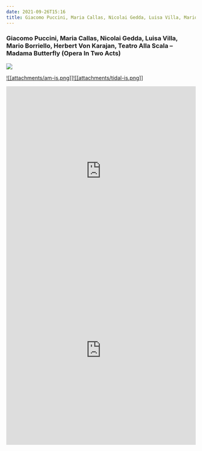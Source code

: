 ```yaml
---
date: 2021-09-26T15:16
title: Giacomo Puccini, Maria Callas, Nicolai Gedda, Luisa Villa, Mario Borriello, Herbert Von Karajan, Teatro Alla Scala – Madama Butterfly (Opera In Two Acts)
---
```

### Giacomo Puccini, Maria Callas, Nicolai Gedda, Luisa Villa, Mario Borriello, Herbert Von Karajan, Teatro Alla Scala – Madama Butterfly (Opera In Two Acts)
[![](https://img.discogs.com/DJ3g8d8QLh3x1nUCwl9yKaLI_ww=/fit-in/600x602/filters:strip_icc():format(jpeg):mode_rgb():quality(90)/discogs-images/R-9949801-1489085772-6219.jpeg.jpg)][1] 

[1]: https://www.discogs.com/release/9949801
[2]: https://music.apple.com/us/album/890316434
[3]: https://listen.tidal.com/album/68734630

[![[attachments/am-is.png]]][2][![[attachments/tidal-is.png]]][3]

<iframe allow="autoplay *; encrypted-media *; fullscreen *" frameborder="0" height="450" style="width:100%;max-width:660px;overflow:hidden;background:transparent;" sandbox="allow-forms allow-popups allow-same-origin allow-scripts allow-storage-access-by-user-activation allow-top-navigation-by-user-activation" src="https://embed.music.apple.com/us/album/turn-blue/890316434"></iframe>
<div style="position: relative; padding-bottom: 100%; height: 0; overflow: hidden; max-width: 100%;"><iframe src="https://embed.tidal.com/albums/68734630?layout=gridify" frameborder= "0" allowfullscreen style="position: absolute; top: 0; left: 0; width: 100%; height: 1px; min-height: 100%; margin: 0 auto;"></iframe></div>